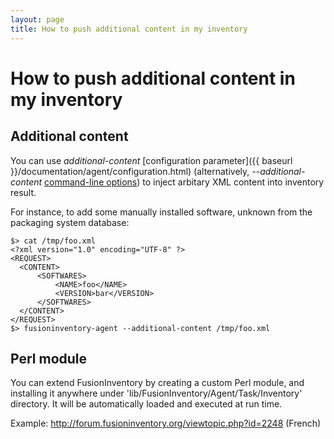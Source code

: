```yaml
---
layout: page
title: How to push additional content in my inventory
---
```


# How to push additional content in my inventory

## Additional content

You can use *additional-content* [configuration parameter]({{ baseurl }}/documentation/agent/configuration.html) 
(alternatively, *--additional-content* [command-line options](man.html)) to inject arbitary XML content into
inventory result.

For instance, to add some manually installed software, unknown from the
packaging system database:

    $> cat /tmp/foo.xml
    <?xml version="1.0" encoding="UTF-8" ?>
    <REQUEST>
      <CONTENT>
          <SOFTWARES>
              <NAME>foo</NAME>
              <VERSION>bar</VERSION>
          </SOFTWARES>
      </CONTENT>
    </REQUEST>
    $> fusioninventory-agent --additional-content /tmp/foo.xml

## Perl module

You can extend FusionInventory by creating a custom Perl module, and installing
it anywhere under 'lib/FusionInventory/Agent/Task/Inventory' directory. It will
be automatically loaded and executed at run time.

Example: <http://forum.fusioninventory.org/viewtopic.php?id=2248> (French)
